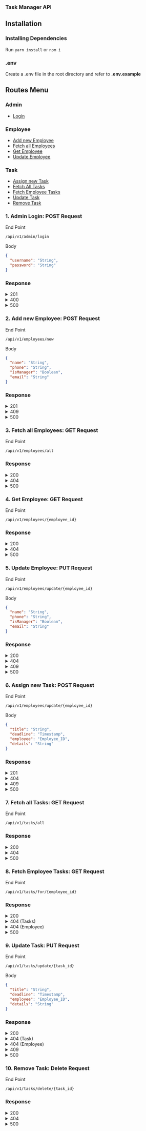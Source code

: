 ### Task Manager API

## Installation

### Installing Dependencies

Run
`yarn install` or `npm i`

### .env

Create a .env file in the root directory and refer to **.env.example**

## Routes Menu

### Admin

- [Login](#1-admin-login-post-request)

### Employee

- [Add new Employee](#2-add-new-employee-post-request)
- [Fetch all Employees](#3-fetch-all-employees-get-request)
- [Get Employee](#4-get-employee-get-request)
- [Update Employee](#5-update-employee-put-request)

### Task

- [Assign new Task](#6-assign-new-task-post-request)
- [Fetch All Tasks](#7-fetch-all-tasks-get-request)
- [Fetch Employee Tasks](#8-fetch-employee-tasks-get-request)
- [Update Task](#9-update-task-put-request)
- [Remove Task](#10-remove-task-delete-request)

### 1. Admin Login: POST Request

End Point

```
/api/v1/admin/login
```

Body

```json
{
  "username": "String",
  "password": "String"
}
```

### Response

<details>
  <summary>201</summary>

### Success

```json
{
  "status": 201,
  "message": "Logged in successfuly",
  "data": {
    "username": "String",
    "role": "String",
    "token": "String"
  }
}
```

</details>

<details>
  <summary>400</summary>

### Bad Request

```json
{
  "status": 400,
  "message": "Username or Password is incorrect!",
  "error": "AUTHENTICATION_ERROR"
}
```

</details>

<details>
  <summary>500</summary>

### Error

```json
{
  "status": 500,
  "message": "Error",
  "error": "SERVER_ERROR"
}
```

</details>

###

### 2. Add new Employee: POST Request

End Point

```
/api/v1/employees/new
```

Body

```json
{
  "name": "String",
  "phone": "String",
  "isManager": "Boolean",
  "email": "String"
}
```

### Response

<details>
  <summary>201</summary>

### Success

```json
{
  "status": 201,
  "message": "Employee Registered",
  "data": {
    "name": "String",
    "phone": "String",
    "isManager": "Boolean",
    "email": "String",
    "_id": "ID (String)",
    "createdAt": "DATE (String)",
    "updatedAt": "DATE (String)"
  }
}
```

</details>

<details>
  <summary>409</summary>

### Conflict

```json
{
  "status": 409,
  "message": "Employee exists already",
  "error": "CONFLICT_ERROR"
}
```

</details>

<details>
  <summary>500</summary>

### Error

```json
{
  "status": 500,
  "message": "Error",
  "error": "SERVER_ERROR"
}
```

</details>

###

### 3. Fetch all Employees: GET Request

End Point

```
/api/v1/employees/all
```

### Response

<details>
  <summary>200</summary>

### Success

```json
{
  "status": 200,
  "message": "All Employees",
  "data": [
    {
      "_id": "String",
      "name": "String",
      "phone": "String",
      "email": "String",
      "isManager": "Boolean",
      "createdAt": "DATE (String)",
      "updatedAt": "DATE (String)"
    }
  ]
}
```

</details>

<details>
  <summary>404</summary>

### Not Found

```json
{
  "status": 404,
  "message": "No Employees Registered yet",
  "error": "NOT_FOUND"
}
```

</details>

<details>
  <summary>500</summary>

### Error

```json
{
  "status": 500,
  "message": "Error",
  "error": "SERVER_ERROR"
}
```

</details>

###

### 4. Get Employee: GET Request

End Point

```
/api/v1/employees/{employee_id}
```

### Response

<details>
  <summary>200</summary>

### Success

```json
{
  "status": 200,
  "message": "Employee Details",
  "data": [
    {
      "_id": "String",
      "name": "String",
      "phone": "String",
      "email": "String",
      "isManager": "Boolean",
      "createdAt": "DATE (String)",
      "updatedAt": "DATE (String)"
    }
  ]
}
```

</details>

<details>
  <summary>404</summary>

### Not Found

```json
{
  "status": 404,
  "message": "Employee does not exist",
  "error": "NOT_FOUND"
}
```

</details>

<details>
  <summary>500</summary>

### Error

```json
{
  "status": 500,
  "message": "Error",
  "error": "SERVER_ERROR"
}
```

</details>

###

### 5. Update Employee: PUT Request

End Point

```
/api/v1/employees/update/{employee_id}
```

Body

```json
{
  "name": "String",
  "phone": "String",
  "isManager": "Boolean",
  "email": "String"
}
```

### Response

<details>
  <summary>200</summary>

### Success

```json
{
  "status": 200,
  "message": "Employee Updated",
  "data": [
    {
      "_id": "String",
      "name": "String",
      "phone": "String",
      "email": "String",
      "isManager": "Boolean",
      "createdAt": "DATE (String)",
      "updatedAt": "DATE (String)"
    }
  ]
}
```

</details>

<details>
  <summary>404</summary>

### Not Found

```json
{
  "status": 404,
  "message": "Employee does not exist",
  "error": "NOT_FOUND"
}
```

</details>

<details>
  <summary>409</summary>

### Conflict

```json
{
  "status": 409,
  "message": "Employee with same email already exists",
  "error": "CONFLICT_ERROR"
}
```

</details>

<details>
  <summary>500</summary>

### Error

```json
{
  "status": 500,
  "message": "Error",
  "error": "SERVER_ERROR"
}
```

</details>

###

### 6. Assign new Task: POST Request

End Point

```
/api/v1/employees/update/{employee_id}
```

Body

```json
{
  "title": "String",
  "deadline": "Timestamp",
  "employee": "Employee_ID",
  "details": "String"
}
```

### Response

<details>
  <summary>201</summary>

### Success

```json
{
  "status": 201,
  "message": "Task assigned successfully",
  "data": {
    "title": "String",
    "details": "String",
    "deadline": "Timestamp",
    "employee": "Employee_ID",
    "_id": "ID",
    "createdAt": "DATE (String)",
    "updatedAt": "DATE (String)"
  }
}
```

</details>

<details>
  <summary>404</summary>

### Not Found

```json
{
  "status": 404,
  "message": "Employee doesn't exist",
  "error": "NOT_FOUND"
}
```

</details>

<details>
  <summary>409</summary>

### Conflict

```json
{
  "status": 409,
  "message": "This task is already assigned to this user",
  "error": "CONFLICT_ERROR"
}
```

</details>

<details>
  <summary>500</summary>

### Error

```json
{
  "status": 500,
  "message": "Error",
  "error": "SERVER_ERROR"
}
```

</details>

###

### 7. Fetch all Tasks: GET Request

End Point

```
/api/v1/tasks/all
```

### Response

<details>
  <summary>200</summary>

### Success

```json
{
  "status": 200,
  "message": "All Tasks",
  "data": [
    {
      "_id": "ID",
      "title": "String",
      "details": "String",
      "deadline": "Timestamp",
      "employee": {
        "_id": "Employee_ID",
        "name": "String",
        "email": "String",
        "isManager": "Boolean"
      },
      "createdAt": "Date (String)",
      "updatedAt": "Date (String)"
    }
  ]
}
```

</details>

<details>
  <summary>404</summary>

### Not Found

```json
{
  "status": 404,
  "message": "No tasks data found",
  "error": "NOT_FOUND"
}
```

</details>

<details>
  <summary>500</summary>

### Error

```json
{
  "status": 500,
  "message": "Error",
  "error": "SERVER_ERROR"
}
```

</details>

###

### 8. Fetch Employee Tasks: GET Request

End Point

```
/api/v1/tasks/for/{employee_id}
```

### Response

<details>
  <summary>200</summary>

### Success

```json
{
  "status": 200,
  "message": "All Tasks",
  "data": {
    "employee": {
      "_id": "ID",
      "name": "String",
      "email": "String",
      "isManager": "Boolean"
    },
    "tasks": [
      {
        "_id": "String",
        "title": "String",
        "details": "String",
        "deadline": "Timestamp",
        "createdAt": "Date (String)",
        "updatedAt": "Date (String)"
      }
    ]
  }
}
```

</details>

<details>
  <summary>404 (Tasks)</summary>

### Not Found

```json
{
  "status": 404,
  "message": "No tasks data found",
  "error": "NOT_FOUND"
}
```

</details>

<details>
  <summary>404 (Employee)</summary>

### Not Found

```json
{
  "status": 404,
  "message": "Employee doesn't exist",
  "error": "NOT_FOUND"
}
```

</details>

<details>
  <summary>500</summary>

### Error

```json
{
  "status": 500,
  "message": "Error",
  "error": "SERVER_ERROR"
}
```

</details>

###

### 9. Update Task: PUT Request

End Point

```
/api/v1/tasks/update/{task_id}
```

Body

```json
{
  "title": "String",
  "deadline": "Timestamp",
  "employee": "Employee_ID",
  "details": "String"
}
```

### Response

<details>
  <summary>200</summary>

### Success

```json
{
  "status": 200,
  "message": "Task updated",
  "data": {
    "title": "String",
    "details": "String",
    "deadline": "Timestamp",
    "employee": "Employee_ID",
    "_id": "ID",
    "createdAt": "DATE (String)",
    "updatedAt": "DATE (String)"
  }
}
```

</details>

<details>
  <summary>404 (Task)</summary>

### Not Found - Task

```json
{
  "status": 404,
  "message": "Task doesn't exits",
  "error": "NOT_FOUND"
}
```

</details>

<details>
  <summary>404 (Employee)</summary>

### Not Found - Employee

```json
{
  "status": 404,
  "message": "Employee doesn't exist",
  "error": "NOT_FOUND"
}
```
</details>

<details>
  <summary>409</summary>

### Conflict

```json
{
  "status": 409,
  "message": "This task is already assigned to this user",
  "error": "NOT_FOUND"
}
```
</details>

<details>
  <summary>500</summary>

### Error

```json
{
  "status": 500,
  "message": "Error",
  "error": "SERVER_ERROR"
}
```
</details>

###

### 10. Remove Task: Delete Request

End Point

```
/api/v1/tasks/delete/{task_id}
```

### Response

<details>
  <summary>200</summary>

### Success

```json
{
  "status": 200,
  "message": "Task Deleted",
  "data": null
}
```
</details>

<details>
  <summary>404</summary>

### Not Found

```json
{
  "status": 404,
  "message": "Task doesn't exits",
  "error": "NOT_FOUND"
}
```
</details>

<details>
  <summary>500</summary>

### Error

```json
{
  "status": 500,
  "message": "Error",
  "error": "SERVER_ERROR"
}
```
</details>
